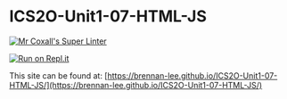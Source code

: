 # ICS2O-Unit1-07-HTML-JS

[![Mr Coxall's Super Linter](https://github.com/ICS2O-Unit1-07-HTML-JS/workflows/Mr%20Coxall's%20Super%20Linter/badge.svg)](https://github.com/ICS2O-Unit1-07-HTML-JS/actions/)

[![Run on Repl.it](https://repl.it/badge/github/ICS2O-Unit1-07-HTML-JS)](https://repl.it/github/ICS2O-Unit1-07-HTML-JS)

This site can be found at: [https://brennan-lee.github.io/ICS2O-Unit1-07-HTML-JS/](https://brennan-lee.github.io/ICS2O-Unit1-07-HTML-JS/)
